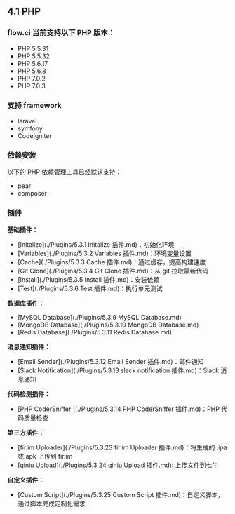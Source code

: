 ## 4.1 PHP

### flow.ci 当前支持以下 PHP 版本：

- PHP 5.5.31
- PHP 5.5.32
- PHP 5.6.17
- PHP 5.6.8
- PHP 7.0.2
- PHP 7.0.3

### 支持 framework

- laravel
- symfony
- CodeIgniter

### 依赖安装

以下的 PHP 依赖管理工具已经默认支持：

- pear
- composer

### 插件

<b>基础插件：</b>
- [Initalize](./Plugins/5.3.1 Initalize 插件.md)：初始化环境
- [Variables](./Plugins/5.3.2 Variables 插件.md)：环境变量设置
- [Cache](./Plugins/5.3.3 Cache 插件.md)：通过缓存，提高构建速度
- [Git Clone](./Plugins/5.3.4 Git Clone 插件.md)：从 git 拉取最新代码
- [Install](./Plugins/5.3.5 Install 插件.md)：安装依赖
- [Test](./Plugins/5.3.6  Test 插件.md)：执行单元测试

<b>数据库插件：</b>
- [MySQL Database](./Plugins/5.3.9 MySQL Database.md)
- [MongoDB Database](./Plugins/5.3.10 MongoDB Database.md)
- [Redis Database](./Plugins/5.3.11 Redis Database.md)

<b>消息通知插件：</b>
- [Email Sender](./Plugins/5.3.12 Email Sender 插件.md)：邮件通知
- [Slack Notification](./Plugins/5.3.13 slack notification 插件.md)：Slack 消息通知

<b>代码检测插件：</b>
- [PHP CoderSniffer ](./Plugins/5.3.14 PHP CoderSniffer 插件.md)：PHP 代码质量检查

<b>第三方插件：</b>
- [fir.im Uploader](./Plugins/5.3.23 fir.im Uploader 插件.md)：将生成的 .ipa 或.apk 上传到 fir.im
- [qiniu Upload](./Plugins/5.3.24 qiniu Upload 插件.md):  上传文件到七牛

<b>自定义插件：</b>
- [Custom Script](./Plugins/5.3.25 Custom Script 插件.md)：自定义脚本，通过脚本完成定制化需求
